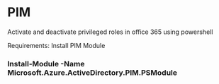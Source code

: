 # PIM
Activate and deactivate privileged roles in office 365 using powershell

Requirements:
 Install PIM Module
 
### Install-Module -Name Microsoft.Azure.ActiveDirectory.PIM.PSModule ###
